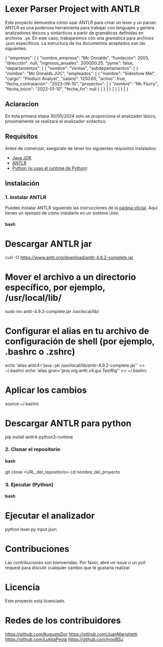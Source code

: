 # Lexer Parser Project with ANTLR

Este proyecto demuestra cómo usar ANTLR para crear un lexer y un parser. ANTLR es una poderosa herramienta para trabajar con lenguajes y genera analizadores léxicos y sintácticos a partir de gramáticas definidas en archivos `.g4`.
En este caso, trabajaremos con una gramatica para archivos .json especificos. La estructura de los documentos aceptados son las siguientes:

{
"empresas": [
{
"nombre_empresa": "Mc Donalds",
"fundación": 2005,
"dirección": null,
"ingresos_anuales": 200000.25,
"pyme": false,
"departamentos": [
{
"nombre": "Ventas",
"subdepartamentos": [
{
"nombre": "Mc Donalds JUC",
"empleados": [
{
"nombre": "Sideshow Mel",
"cargo": "Product Analyst",
"salario": 1250.65,
"activo": true,
"fecha_contratación": "2023-09-10",
"proyectos": [
{
"nombre": "Mc Flurry",
"fecha_inicio": "2022-01-10",
"fecha_fin": null
} ]
} ]
} ]
} ]
}
]
}

## Aclaracion
En esta primera etapa 30/05/2024 solo se proporciona el analizador láxico, proximamente se realizará el analizador sintáctico.


## Requisitos

Antes de comenzar, asegúrate de tener los siguientes requisitos instalados:
- [Java JDK](https://www.oracle.com/java/technologies/javase-downloads.html)
- [ANTLR](https://www.antlr.org/download.html)
- [Python (si usas el runtime de Python)](https://www.python.org/downloads/)


## Instalación

### 1. Instalar ANTLR

Puedes instalar ANTLR siguiendo las instrucciones de la [página oficial](https://www.antlr.org/download.html). Aquí tienes un ejemplo de cómo instalarlo en un sistema Unix:

#### bash
# Descargar ANTLR jar
curl -O https://www.antlr.org/download/antlr-4.9.2-complete.jar

# Mover el archivo a un directorio específico, por ejemplo, /usr/local/lib/
sudo mv antlr-4.9.2-complete.jar /usr/local/lib/

# Configurar el alias en tu archivo de configuración de shell (por ejemplo, .bashrc o .zshrc)
echo 'alias antlr4='java -jar /usr/local/lib/antlr-4.9.2-complete.jar'' >> ~/.bashrc
echo 'alias grun='java org.antlr.v4.gui.TestRig'' >> ~/.bashrc

# Aplicar los cambios
source ~/.bashrc

# Descargar ANTLR para python
pip install antlr4-python3-runtime

### 2. Clonar el repositorio

#### bash
git clone <URL_del_repositorio>
cd nombre_del_proyecto


### 3. Ejecutar (Python)

#### bash
# Ejecutar el analizador
python lexer.py input.json




# Contribuciones
Las contribuciones son bienvenidas. Por favor, abre un issue o un pull request para discutir cualquier cambio que te gustaría realizar.

# Licencia
Este proyecto está licenciado.

# Redes de los contribuidores
https://github.com/AugustoDor
https://github.com/JuanMarighetti
https://github.com/LukitaPeola
https://github.com/IvooBSJ